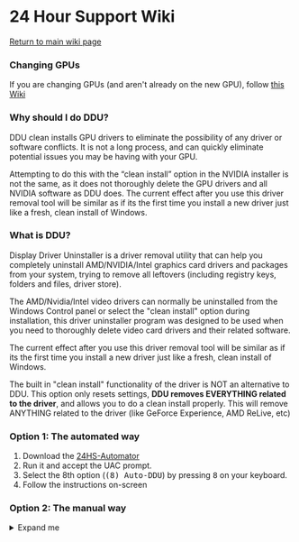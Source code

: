 # 24 Hour Support Wiki

[Return to main wiki page](https://github.com/CommandMC/24HS-Wiki/blob/main/index.md)

### Changing GPUs
If you are changing GPUs (and aren't already on the new GPU), follow [this Wiki](https://github.com/CommandMC/24HS-Wiki/blob/main/changinggpus.md)

### Why should I do DDU?
DDU clean installs GPU drivers to eliminate the possibility of any driver or software conflicts. It is not a long process, and can quickly eliminate potential issues you may be having with your GPU.

Attempting to do this with the “clean install” option in the NVIDIA installer is not the same, as it does not thoroughly delete the GPU drivers and all NVIDIA software as DDU does. The current effect after you use this driver removal tool will be similar as if its the first time you install a new driver just like a fresh, clean install of Windows. 

### What is DDU?
Display Driver Uninstaller is a driver removal utility that can help you completely uninstall AMD/NVIDIA/Intel graphics card drivers and packages from your system, trying to remove all leftovers (including registry keys, folders and files, driver store).

The AMD/Nvidia/Intel video drivers can normally be uninstalled from the Windows Control panel or select the "clean install" option during installation, this driver uninstaller program was designed to be used when you need to thoroughly delete video card drivers and their related software.

The current effect after you use this driver removal tool will be similar as if its the first time you install a new driver just like a fresh, clean install of Windows.

The built in "clean install" functionality of the driver is NOT an alternative to DDU. This option only resets settings, **DDU removes EVERYTHING related to the driver**, and allows you to do a clean install properly. This will remove ANYTHING related to the driver (like GeForce Experience, AMD ReLive, etc)

### Option 1: The automated way
1. Download the [24HS-Automator](https://github.com/CommandMC/24HS-Automator/releases/latest)
2. Run it and accept the UAC prompt.
3. Select the 8th option (<samp>(8) Auto-DDU</samp>) by pressing <kbd>8</kbd> on your keyboard.
4. Follow the instructions on-screen

### Option 2: The manual way
<details>
  <summary>Expand me</summary>

## Creating a local account

If you're using a Microsoft Account, you will not be able to log in once you're inside Safe Mode. To find out if you're using a Microsoft Account:
1. Press the Windows key + R to open the "Run" dialog
2. Type in `powershell -Command Get-LocalUser -Name %USERNAME% ^| Select-Object PrincipalSource`
3. You will see either "Local" or "MicrosoftAccount".

If you see "Local" here, you can [skip to the next section](https://github.com/CommandMC/24HS-Wiki/blob/main/ddu.md#prerequesites). Otherwise, follow these steps:

1. Press the Windows key + R to open the "Run" dialog
2. Type in "cmd" and press <kbd>Ctrl + Shift + Enter</kbd>
3. A new window with the title "Administrator: Command prompt" will pop up.
4. In this window, type in `net user LocalAdmin /add` to add a new account with the name "LocalAdmin"
5. Once that's finished (should only take a second), type in `net localgroup Administrators LocalAdmin /add` to make this newly created account an administrator

## Prerequesites

### 1. Make sure your Windows is up to date

This section has its own Wiki entry [here](https://github.com/CommandMC/24HS-Wiki/blob/main/systemuptodate.md)

### 2. Download the drivers for your GPU

<ul>
  <li>

[//]: # (nvidiaGPU)
[NVIDIA](https://us.download.nvidia.com/Windows/496.13/496.13-desktop-win10-win11-64bit-international-dch-whql.exe)
  </li>
  <li>

[//]: # (amdGPU)
[AMD](https://ftp.nluug.nl/pub/games/PC/guru3d/amd/2021/radeon-software-adrenalin-2020-21.10.1-win10-win11-64bit-oct5.exe)
  </li>
  <li>

[Intel](https://downloadmirror.intel.com/28425/a08/Intel-Driver-and-Support-Assistant-Installer.exe)
  </li>
</ul>

Save the driver somewhere you can remember, such as on your Desktop. **Do not** save them into any folder that says "OneDrive", you will not be able to access this folder once you're in Safe Mode!

##### Note for laptop users

If you have a laptop and have an iGPU and a dGPU, grab the driver for your dGPU (your dedicated GPU, not the one included in your CPU). If you do not have a dedicated GPU, then grab the one for your iGPU (same manufacturer as your CPU above).
For example: If your laptop has an Nvidia GPU, you grab the Nvidia  driver. If your laptop has an AMD GPU, you grab the AMD driver.
If your laptop only has a CPU but not a dedicated GPU, then you grab the driver that is the one from your manufacturer of the CPU (so if you have an Intel CPU, you grab the Intel driver, and vice versa)

### 3. Undo all overclocks/undervolts

Even if you don't think it's causing the issue (since it worked for a long time), undo it!
If you don't know what overclocking is, you can [skip to the next section](https://github.com/CommandMC/24HS-Wiki/blob/main/ddu.md#4-temporarily-disable-windows-updates)

##### Common questions

1. Q: I bought my GPU used so I don’t know if the previous owner overclocked  
  A: Overclocks don’t get applied at the GPU, but at the operating system. For example if you right now overclock your GPU, but then move the GPU over to another PC, it will not run overclocked on that other PC.
2. Q: I didn’t overclock but I see my CPU/GPU running at a higher speed?  
  A: This is called a boost clock, it’s not an overclock, it’s simply the CPU/GPU pushing itself when it can. It does not cause stability issues and won’t affect doing DDU.
3. Q: I overclocked/undervolted, how do I undo it?  
  A: This overclock is usually done through software like MSI afterburner or EVGA Precision. Both these softwares have a reset to default button, MSI Afterburner depending on the theme is either a circular refresh icon in the middle or a button saying default. In EVGA precision it's a button called default in the bottom. If you're unsure of this you can just uninstall the software.
  For the CPU or RAM, reset bios to default and/or Ryzen master if you did such overclock/undervolt/whatever, you want this running at stock. XMP is acceptable.

### 4. Temporarily disable Windows updates

To prevent issues relating to Windows updates pushing an older driver after you do DDU, you should **temporarily** disable Windows updates while doing this.

1. Open up the Settings (<kbd>Win + I</kbd>)
2. Click on "Update and Security" (last option)
3. Select the "Pause updates for 7 days" option ([Image](https://i.imgur.com/bbXdHv3.png))

### 5. Download DDU

1. Download DDU from [here](https://ftp.nluug.nl/pub/games/PC/guru3d/ddu/[Guru3D.com]-DDU.zip)
2. Extract the archive and move its contents to the same place you moved the GPU driver to
3. Double-click the "DDU v18.0.4.3.exe" file and click "Extract"

## Entering safe mode

1. Open Windows Search, search for "System Configuration"
2. Open "System Configuration"
3. Go to the "Boot" tab ([Image](https://i.imgur.com/5ywhrp5.png))
4. Tick the "Safe boot" box in the "Boot options" section ([Image](https://i.imgur.com/EpUaHjP.png))
5. Select "OK" at the bottom
6. System Configuration will ask if you want to restart. **Open these instructions on any device other than the one you're doing them on** (this can be your phone, a laptop, another PC)
7. Click "Restart"

## Inside Safe Mode

### Logging in
Once booted in, you will be presented with your normal login screen. If you created a new account earlier, login with this new account. Otherwise, login with your regular account

### Getting to your files
If you did not log in with your main user, your files will not be in their usual places. To get to them, follow these steps:
1. Open up Explorer (<kbd>Win + E</kbd>)
2. Click on "Local Disk (C:)" ([Image](https://i.imgur.com/jKSTvIS.png))
3. Go into the "Users" folder ([Image](https://i.imgur.com/QjPm5db.png))
4. Go into the folder of your primary user account
5. Your files will be there

### Uninstalling your GPU drivers
1. Navigate to the folder where you put DDU
2. Double-click "Display Driver Uninstaller.exe"
3. Dismiss the disclaimer
4. Close the "Options" window that will open by default. Do not change any settings in this window!
5. In the right panel, select "GPU" in the 1st dropdown, and your GPU manufacturer in the 2nd
6. Select "Clean and restart" on the left and be patient. Your screen may flicker during the uninstallation, this is normal. Be patient, your computer will eventually restart on its own.

### Getting out of safe mode
1. Login with either your main or backup user
2. Open Windows Search, search for "System Configuration"
3. Open "System Configuration"
4. Go to the "Boot" tab ([Image](https://i.imgur.com/5ywhrp5.png))
5. Untick the "Safe boot" box in the "Boot options" section ([Image](https://i.imgur.com/EpUaHjP.png))
6. System Configuration will ask if you want to restart. Click "Restart"

## Back to normal

### Installing GPU drivers
1. Login with your main user (if you can't login with your main user, you did not exit safe mode correctly. Follow [this part]() again)
2. Navigate to the folder where you put your GPU drivers and launch the installer
3. Follow the instructions on screen.
4. **NVIDIA only**: If you get an error saying "Other installations are running", wait for a few minutes, then restart your PC and try again.
5. If you're prompted to restart, do so. If not, still restart your PC manually.

### Enabling Windows Updates again
1. Open up the Settings (<kbd>Win + I</kbd>)
2. Click on "Update and Security" (last option)
3. Click the "Resume updates" button ([Image](https://i.imgur.com/ovLZtxd.png))

## You're done!
Well, almost.

Because you clean-installed your drivers, your monitor settings have very likely been returned to their defaults. Please check these settings (like Resolution or Refresh Rate) and set them to your desired values
</details>
